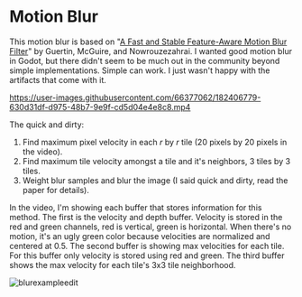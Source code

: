 # Motion Blur

This motion blur is based on "[A Fast and Stable Feature-Aware Motion Blur Filter](https://casual-effects.com/research/Guertin2014MotionBlur/index.html)" by Guertin, McGuire, and Nowrouzezahrai. I wanted good motion blur in Godot, but there didn't seem to be much out in the community beyond simple implementations. Simple can work. I just wasn't happy with the artifacts that come with it.

https://user-images.githubusercontent.com/66377062/182406779-630d31df-d975-48b7-9e9f-cd5d04e4e8c8.mp4

The quick and dirty: 
1. Find maximum pixel velocity in each *r* by *r* tile (20 pixels by 20 pixels in the video). 
2. Find maximum tile velocity amongst a tile and it's neighbors, 3 tiles by 3 tiles.
3. Weight blur samples and blur the image (I said quick and dirty, read the paper for details).

In the video, I'm showing each buffer that stores information for this method. The first is the velocity and depth buffer. Velocity is stored in the red and green channels, red is vertical, green is horizontal. When there's no motion, it's an ugly green color because velocities are normalized and centered at 0.5. The second buffer is showing max velocities for each tile. For this buffer only velocity is stored using red and green. The third buffer shows the max velocity for each tile's 3x3 tile neighborhood.

![blurexampleedit](https://user-images.githubusercontent.com/66377062/182424465-1122dff5-45dd-4d37-af4f-274d302c5193.jpg)


